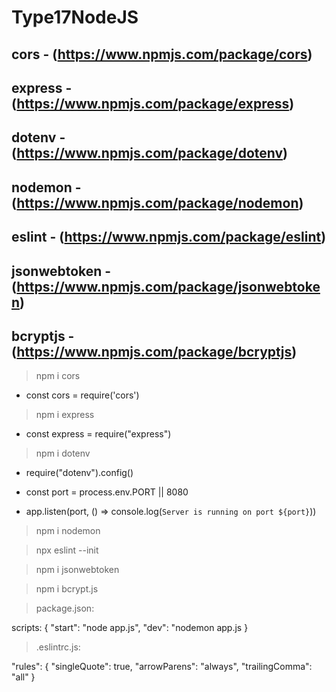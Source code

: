 # Type17NodeJS

## cors - (https://www.npmjs.com/package/cors)
## express - (https://www.npmjs.com/package/express)
## dotenv - (https://www.npmjs.com/package/dotenv)
## nodemon - (https://www.npmjs.com/package/nodemon)
## eslint - (https://www.npmjs.com/package/eslint)
## jsonwebtoken - (https://www.npmjs.com/package/jsonwebtoken)
## bcryptjs - (https://www.npmjs.com/package/bcryptjs)

> npm i cors
 - const cors = require('cors')
> 
> npm i express
 - const express = require("express")
> npm i dotenv
 - require("dotenv").config()

 - const port = process.env.PORT || 8080
 
 - app.listen(port, () => console.log(`Server is running on port ${port}`))

> npm i nodemon

> npx eslint --init

> npm i jsonwebtoken

> npm i bcrypt.js

> package.json:
> 
scripts: {
"start": "node app.js",
"dev": "nodemon app.js
}

> .eslintrc.js:

 "rules": {
     "singleQuote": true,
     "arrowParens": "always",
     "trailingComma": "all"
 }
